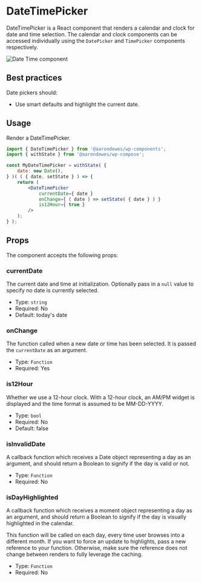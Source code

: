 # DateTimePicker

DateTimePicker is a React component that renders a calendar and clock for date and time selection. The calendar and clock components can be accessed individually using the `DatePicker` and `TimePicker` components respectively.

![Date Time component](https://wordpress.org/gutenberg/files/2019/07/date-time-picker.png)

## Best practices

Date pickers should:

-   Use smart defaults and highlight the current date.

## Usage

Render a DateTimePicker.

```jsx
import { DateTimePicker } from '@aarondewes/wp-components';
import { withState } from '@aarondewes/wp-compose';

const MyDateTimePicker = withState( {
	date: new Date(),
} )( ( { date, setState } ) => {
	return (
		<DateTimePicker
			currentDate={ date }
			onChange={ ( date ) => setState( { date } ) }
			is12Hour={ true }
		/>
	);
} );
```

## Props

The component accepts the following props:

### currentDate

The current date and time at initialization. Optionally pass in a `null` value to specify no date is currently selected.

-   Type: `string`
-   Required: No
-   Default: today's date

### onChange

The function called when a new date or time has been selected. It is passed the `currentDate` as an argument.

-   Type: `Function`
-   Required: Yes

### is12Hour

Whether we use a 12-hour clock. With a 12-hour clock, an AM/PM widget is displayed and the time format is assumed to be MM-DD-YYYY.

-   Type: `bool`
-   Required: No
-   Default: false

### isInvalidDate

A callback function which receives a Date object representing a day as an argument, and should return a Boolean to signify if the day is valid or not.

-   Type: `Function`
-   Required: No

### isDayHighlighted

A callback function which receives a moment object representing a day as an argument, and should return a Boolean to signify if the day is visually highlighted in the calendar.

This function will be called on each day, every time user browses into a different month. If you want to force an update to highlights, pass a new reference to your function. Otherwise, make sure the reference does not change between renders to fully leverage the caching.

-   Type: `Function`
-   Required: No
